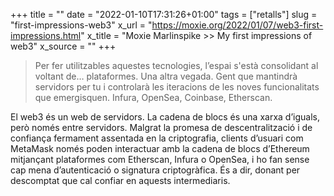 +++
title = ""
date = "2022-01-10T17:31:26+01:00"
tags = ["retalls"]
slug = "first-impressions-web3"
x_url = "https://moxie.org/2022/01/07/web3-first-impressions.html"
x_title = "Moxie Marlinspike >> My first impressions of web3"
x_source = ""
+++


> Per fer utilitzables aquestes tecnologies, l’espai s'està consolidant al voltant de… plataformes. Una altra vegada. Gent que mantindrà servidors per tu i controlarà les iteracions de les noves funcionalitats que emergisquen. Infura, OpenSea, Coinbase, Etherscan.

El web3 és un web de servidors. La cadena de blocs és una xarxa d’iguals, però només entre servidors. Malgrat la promesa de descentralització i de confiança fermament assentada en la criptografia, clients d’usuari com MetaMask només poden interactuar amb la cadena de blocs d’Ethereum mitjançant plataformes com Etherscan, Infura o OpenSea, i ho fan sense cap mena d’autenticació o signatura criptogràfica. És a dir, donant per descomptat que cal confiar en aquests intermediaris.
